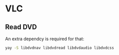 # VLC

## Read DVD

An extra dependcy is required for that:
```sh
yay -S libdvdnav libdvdread libdvdaudio libdvdcss
```
